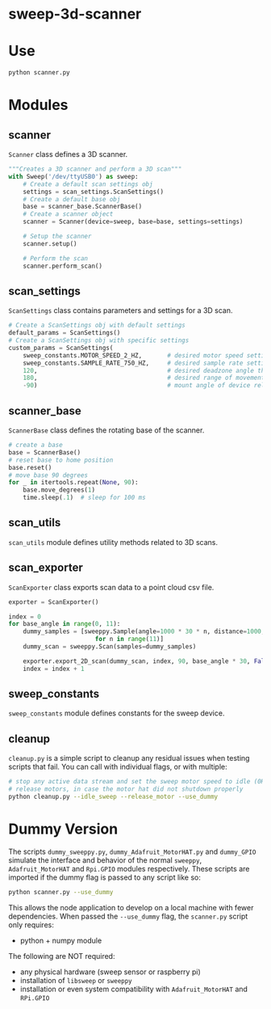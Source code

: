 # sweep-3d-scanner

# Use
```bash
python scanner.py
```


# Modules

## scanner

`Scanner` class defines a 3D scanner.

```python
"""Creates a 3D scanner and perform a 3D scan"""
with Sweep('/dev/ttyUSB0') as sweep:
    # Create a default scan settings obj
    settings = scan_settings.ScanSettings()
    # Create a default base obj
    base = scanner_base.ScannerBase()
    # Create a scanner object
    scanner = Scanner(device=sweep, base=base, settings=settings)

    # Setup the scanner
    scanner.setup()

    # Perform the scan
    scanner.perform_scan()
```

## scan_settings
`ScanSettings` class contains parameters and settings for a 3D scan.

```python
# Create a ScanSettings obj with default settings
default_params = ScanSettings()
# Create a ScanSettings obj with specific settings
custom_params = ScanSettings(
    sweep_constants.MOTOR_SPEED_2_HZ,       # desired motor speed setting
    sweep_constants.SAMPLE_RATE_750_HZ,     # desired sample rate setting
    120,                                    # desired deadzone angle threshold
    180,                                    # desired range of movement
    -90)                                    # mount angle of device relative to horizontal plane
```

## scanner_base

`ScannerBase` class defines the rotating base of the scanner.

```python
# create a base
base = ScannerBase()
# reset base to home position
base.reset()
# move base 90 degrees
for _ in itertools.repeat(None, 90):
    base.move_degrees(1)
    time.sleep(.1)  # sleep for 100 ms
```

## scan_utils

`scan_utils` module defines utility methods related to 3D scans.

## scan_exporter

`ScanExporter` class exports scan data to a point cloud csv file.

```python
exporter = ScanExporter()

index = 0
for base_angle in range(0, 11):
    dummy_samples = [sweeppy.Sample(angle=1000 * 30 * n, distance=1000, signal_strength=199)
                        for n in range(11)]
    dummy_scan = sweeppy.Scan(samples=dummy_samples)

    exporter.export_2D_scan(dummy_scan, index, 90, base_angle * 30, False)
    index = index + 1
```

## sweep_constants

`sweep_constants` module defines constants for the sweep device.

## cleanup
`cleanup.py` is a simple script to cleanup any residual issues when testing scripts that fail. You can call with individual flags, or with multiple:
```bash
# stop any active data stream and set the sweep motor speed to idle (0Hz)
# release motors, in case the motor hat did not shutdown properly
python cleanup.py --idle_sweep --release_motor --use_dummy
```


# Dummy Version
The scripts `dummy_sweeppy.py`, `dummy_Adafruit_MotorHAT.py` and `dummy_GPIO` simulate the interface and behavior of the normal `sweeppy`, `Adafruit_MotorHAT` and `Rpi.GPIO` modules respectively. These scripts are imported if the dummy flag is passed to any script like so: 
```bash
python scanner.py --use_dummy
```

This allows the node application to develop on a local machine with fewer dependencies. When passed the `--use_dummy` flag, the `scanner.py` script only requires:
- python + numpy module

The following are NOT required:
- any physical hardware (sweep sensor or raspberry pi)
- installation of `libsweep` or `sweeppy`
- installation or even system compatibility with `Adafruit_MotorHAT` and `RPi.GPIO`